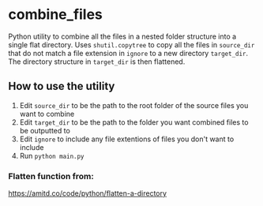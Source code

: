 # combine_files
Python utility to combine all the files in a nested folder structure into a single flat directory. Uses `shutil.copytree` to copy all the files in `source_dir` that do not match a file extension in `ignore` to a new directory `target_dir`. The directory structure in `target_dir` is then flattened.
## How to use the utility
1. Edit `source_dir` to be the path to the root folder of the source files you want to combine
2. Edit `target_dir` to be the path to the folder you want combined files to be outputted to
3. Edit `ignore` to include any file extentions of files you don't want to include
4. Run `python main.py`
### Flatten function from:
https://amitd.co/code/python/flatten-a-directory
